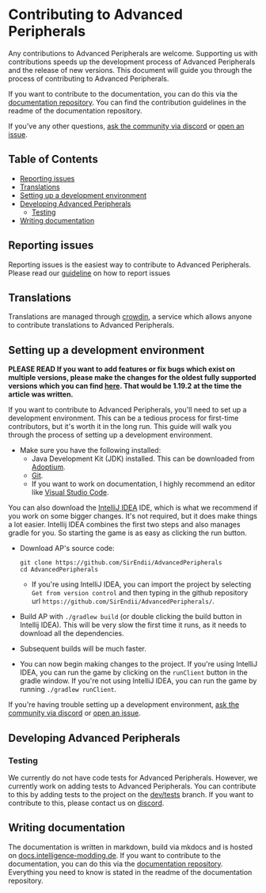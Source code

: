 # Contributing to Advanced Peripherals
Any contributions to Advanced Peripherals are welcome. Supporting us with contributions speeds up the development process of Advanced Peripherals and the release of new versions. This document will guide you through the process of contributing to Advanced Peripherals.

If you want to contribute to the documentation, you can do this via the [documentation repository][docs-repo].
You can find the contribution guidelines in the readme of the documentation repository.

If you've any other questions, [ask the community via discord][discord] or [open an issue][new-issue].

## Table of Contents
- [Reporting issues](#reporting-issues)
- [Translations](#translations)
- [Setting up a development environment](#setting-up-a-development-environment)
- [Developing Advanced Peripherals](#developing-advanced-peripherals)
  - [Testing](#testing)
- [Writing documentation](#writing-documentation)

## Reporting issues
Reporting issues is the easiest way to contribute to Advanced Peripherals. Please read our [guideline](https://docs.intelligence-modding.de/guides/how_to_report/) on how to report issues

## Translations
Translations are managed through [crowdin], a service which allows anyone to contribute translations to Advanced Peripherals.

## Setting up a development environment

**PLEASE READ If you want to add features or fix bugs which exist on multiple versions, please make the changes for the oldest fully supported versions which you can find [here](https://docs.intelligence-modding.de/#version-support). That would be 1.19.2 at the time the article was written.**

If you want to contribute to Advanced Peripherals, you'll need to set up a development environment. This can be a tedious process for first-time contributors, but it's worth it in the long run. This guide will walk you through the process of setting up a development environment.

- Make sure you have the following installed:
  - Java Development Kit (JDK) installed. This can be downloaded from [Adoptium].
  - [Git](https://git-scm.com/).
  - If you want to work on documentation, I highly recommend an editor like [Visual Studio Code][vsc].

You can also download the [IntelliJ IDEA][idea] IDE, which is what we recommend if you work on some bigger changes. It's not required, but it does make things a lot easier. Intellij IDEA combines the first two steps and also manages gradle for you. So starting the game is as easy as clicking the run button.

- Download AP's source code:
  ```
  git clone https://github.com/SirEndii/AdvancedPeripherals
  cd AdvancedPeripherals
  ```
  - If you're using IntelliJ IDEA, you can import the project by selecting `Get from version control` and then typing
    in the github repository url `https://github.com/SirEndii/AdvancedPeripherals/`.

- Build AP with `./gradlew build` (or double clicking the build button in Intellij IDEA). This will be very slow the first time it runs, as it needs to download all the dependencies. 
- Subsequent builds will be much faster.

- You can now begin making changes to the project. If you're using IntelliJ IDEA, you can run the game by clicking on the `runClient` button in the gradle window.
  If you're not using IntelliJ IDEA, you can run the game by running `./gradlew runClient`.

If you're having trouble setting up a development environment, [ask the community via discord][discord] or [open an issue][new-issue].

## Developing Advanced Peripherals

### Testing
We currently do not have code tests for Advanced Peripherals.
However, we currently work on adding tests to Advanced Peripherals. You can contribute to this by adding tests to the project on the [dev/tests](https://github.com/SirEndii/AdvancedPeripherals/tree/dev/tests) branch. If you want to contribute to this, please contact us on [discord][discord].


## Writing documentation
The documentation is written in markdown, build via mkdocs and is hosted on [docs.intelligence-modding.de][docs].
If you want to contribute to the documentation, you can do this via the [documentation repository][docs-repo].
Everything you need to know is stated in the readme of the documentation repository.



[new-issue]: https://github.com/SirEndii/AdvancedPeripherals/issues/new/choose "Create a new issue"
[Adoptium]: https://adoptium.net/temurin/releases?version=17 "Download OpenJDK 17"
[vsc]: https://code.visualstudio.com/ "Visual Studio Code"
[docs-repo]: https://github.com/SirEndii/Advanced-Peripherals-Documentation "Advanced Peripherals Documentation Repository"
[checkstyle]: https://checkstyle.org/
[idea]: https://www.jetbrains.com/de-de/products/compare/?product=idea&product=idea-ce "IntelliJ IDEA Community Edition"
[discord]: https://discord.intelligence-modding.de/ "Join the Discord"
[crowdin]: https://crowdin.com/project/advanced-peripherals "Advanced Peripherals on Crowdin"
[docs]: https://docs.intelligence-modding.de "Advanced Peripherals Documentation"
